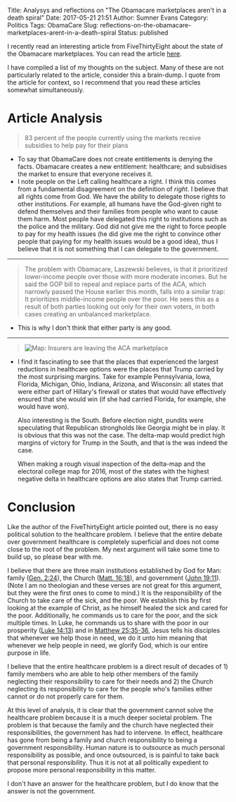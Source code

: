 Title: Analysys and reflections on "The Obamacare marketplaces aren't in a death spiral"
Date: 2017-05-21 21:51
Author: Sumner Evans
Category: Politics
Tags: ObamaCare
Slug: reflections-on-the-obamacare-marketplaces-arent-in-a-death-spiral
Status: published

I recently read an interesting article from FiveThirtyEight about the
state of the Obamacare marketplaces. You can read the article
[here](https://fivethirtyeight.com/features/the-obamacare-marketplaces-arent-in-a-death-spiral/).

I have compiled a list of my thoughts on the subject. Many of these are
not particularly related to the article, consider this a brain-dump. I
quote from the article for context, so I recommend that you read these
articles somewhat simultaneously.

Article Analysis
================

> 83 percent of the people currently using the markets receive subsidies
> to help pay for their plans

-   To say that ObamaCare does not create entitlements is denying the
    facts. Obamacare creates a new entitlement: healthcare; and
    subsidises the market to ensure that everyone receives it.
-   I note people on the Left calling healthcare a right. I think this
    comes from a fundamental disagreement on the definition of *right*.
    I believe that all rights come from God. We have the ability to
    delegate those rights to other institutions. For example, all humans
    have the God-given right to defend themselves and their families
    from people who want to cause them harm. Most people have delegated
    this right to institutions such as the police and the military. God
    did not give me the right to force people to pay for my health
    issues (he did give me the right to convince other people that
    paying for my health issues would be a good idea), thus I believe
    that it is not something that I can delegate to the government.

---

> The problem with Obamacare, Laszewski believes, is that it prioritized
> lower-income people over those with more moderate incomes. But he said
> the GOP bill to repeal and replace parts of the ACA, which narrowly
> passed the House earlier this month, falls into a similar trap: It
> prioritizes middle-income people over the poor. He sees this as a
> result of both parties looking out only for their own voters, in both
> cases creating an unbalanced marketplace.

-   This is why I don't think that either party is any good.

---

> ![Map: Insurers are leaving the ACA marketplace](https://espnfivethirtyeight.files.wordpress.com/2017/05/ambj-marketplace-0512-1.png?w=2048&h=475&quality=90&strip=info)

-   I find it fascinating to see that the places that experienced the
    largest reductions in healthcare options were the places that Trump
    carried by the most surprising margins. Take for example
    Pennsylvania, Iowa, Florida, Michigan, Ohio, Indiana, Arizona, and
    Wisconsin: all states that were either part of Hillary's firewall or
    states that would have effectively ensured that she would win (if
    she had carried Florida, for example, she would have won).

    Also interesting is the South. Before election night, pundits were
    speculating that Republican strongholds like Georgia might be in
    play. It is obvious that this was not the case. The delta-map would
    predict high margins of victory for Trump in the South, and that is
    the was indeed the case.

    When making a rough visual inspection of the delta-map and the
    electoral college map for 2016, most of the states with the highest
    negative delta in healthcare options are also states that Trump
    carried.

Conclusion
==========

Like the author of the FiveThirtyEight article pointed out, there is no
easy political solution to the healthcare problem. I believe that the
entire debate over government healthcare is completely superficial and
does not come close to the root of the problem. My next argument will
take some time to build up, so please bear with me.

I believe that there are three main institutions established by God for
Man: family ([Gen. 2:24](https://www.bible.com/bible/59/GEN.2.24.ESV)),
the Church ([Matt.
16:18](https://www.bible.com/bible/59/MAT.16.18.ESV)), and government
([John 19:11](https://www.bible.com/bible/59/JHN.19.11.ESV)). (Note I am
no theologian and these verses are not great for this argument, but they
were the first ones to come to mind.) It is the responsibility of the
Church to take care of the sick, and the poor. We establish this by
first looking at the example of Christ, as he himself healed the sick
and cared for the poor. Additionally, he commands us to care for the
poor, and the sick multiple times. In Luke, he commands us to share with
the poor in our prosperity ([Luke
14:13](https://www.bible.com/bible/59/LUK.14.13.ESV)) and in [Matthew
25:35-36](https://www.bible.com/bible/59/MAT.25.35-40.ESV), Jesus tells
his disciples that whenever we help those in need, we do it unto him
meaning that whenever we help people in need, we glorify God, which is
our entire purpose in life.

I believe that the entire healthcare problem is a direct result of
decades of 1) family members who are able to help other members of the
family neglecting their responsibility to care for their needs and 2)
the Church neglecting its responsibility to care for the people who's
families either cannot or do not properly care for them.

At this level of analysis, it is clear that the government cannot solve
the healthcare problem because it is a much deeper societal problem. The
problem is that because the family and the church have neglected their
responsibilities, the government has had to intervene. In effect,
healthcare has gone from being a family and church responsibility to
being a government responsibility. Human nature is to outsource as much
personal responsibility as possible, and once outsourced, is is painful
to take back that personal responsibility. Thus it is not at all
politically expedient to propose more personal responsibility in this
matter.

I don't have an answer for the healthcare problem, but I do know that
the answer is not the government.
